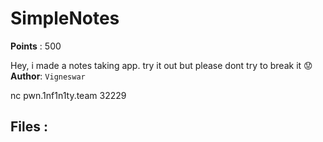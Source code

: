 # SimpleNotes
**Points** : 500

Hey, i made a notes taking app. try it out but please dont try to break it 😟<br><b>Author</b>: `Vigneswar`

nc pwn.1nf1n1ty.team 32229

## Files : 
